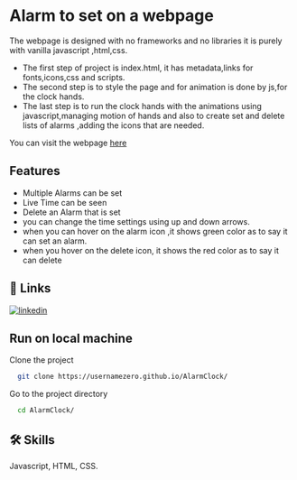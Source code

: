 
# Alarm to set on a webpage

The webpage is designed with no frameworks and no libraries
it is purely with vanilla javascript ,html,css.

- The first step of project is index.html, it has metadata,links for fonts,icons,css and scripts.
- The second step is to style the page and for animation is done by js,for the clock hands.
- The last step is to run the clock hands with the animations using javascript,managing motion 
  of hands and also to create set and delete lists of alarms ,adding the icons that are needed. 

You can visit the webpage [here](https://usernamezero.github.io/AlarmClock/)







## Features

- Multiple Alarms can be set
- Live Time can be seen
- Delete an Alarm that is set
- you can change the time settings using up and down arrows.
- when you can hover on the alarm icon ,it shows green color as to say it can set an alarm.
- when you hover on the delete icon, it shows the red color as to say it can delete



## 🔗 Links

[![linkedin](https://img.shields.io/badge/linkedin-0A66C2?style=for-the-badge&logo=linkedin&logoColor=white)](https://www.linkedin.com/in/vamsi-krishna-savara-a4b3681b3/)




## Run on local machine

Clone the project

```bash
  git clone https://usernamezero.github.io/AlarmClock/
```

Go to the project directory

```bash
  cd AlarmClock/
```


## 🛠 Skills
Javascript, HTML, CSS.

